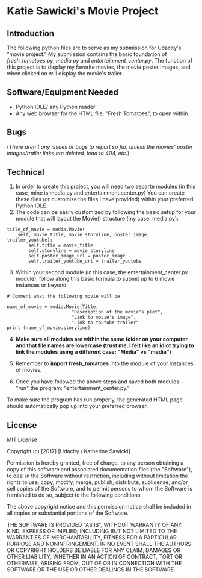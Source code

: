 # Katie Sawicki's Movie Project 
## Introduction
The following python files are to serve as my submission for Udacity's "movie project." My submission contains the basic foundation of  _fresh_tomatoes.py_,  _media.py_ and _entertainment_center.py_. The function of this project is to display my favorite movies, the movie poster images, and when clicked on will display the movie's trailer. 

## Software/Equipment Needed 
* Python IDLE/ any Python reader
* Any web browser for the HTML file, "Fresh Tomatoes", to open within

## Bugs
(_There aren't any issues or bugs to report so far, unless the movies' poster images/trailer links are deleted, lead to 404, etc._)

## Technical
1. In order to create this project, you will need two separte modules (in this case, mine is media.py and entertainment center.py)
You can create these files (or customize the files I have provided) within your preferred Python IDLE. 
2. The code can be easily customized by following the basic setup for your module that will layout the Movie() structure (my case: media.py):
```
title_of_movie = media.Movie(
    self, movie_title, movie_storyline, poster_image, trailer_youtube):
        self.title = movie_title
        self.storyline = movie_storyline
        self.poster_image_url = poster_image
        self.trailer_youtube_url = trailer_youtube
```

3. Within your second module (in this case, the entertainment_center.py module), follow along this basic
formula to submit up to 6 movie instances or beyond:
```
# Comment what the following movie will be

name_of_movie = media.Movie(Title,
                        "Description of the movie's plot",
                        "Link to movie's image",
                        "Link to Youtube trailer"
print (name_of_movie.storyline)
```

4. **Make sure all modules are within the same folder on your computer and that file names are lowercase (trust me, I
felt like an idiot trying to link the modules using a different case: "Media" vs "media")**

5. Remember to **import fresh_tomatoes** into the module of your instances of movies. 

6. Once you have followed the above steps and saved both modules - "run" the program: "entertainment_center.py."

To make sure the program has run properly, the generated HTML page should automatically pop up into your
preferred browser.

## License

MIT License

Copyright (c) [2017] [Udacity / Katherine Sawicki]

Permission is hereby granted, free of charge, to any person obtaining a copy
of this software and associated documentation files (the "Software"), to deal
in the Software without restriction, including without limitation the rights
to use, copy, modify, merge, publish, distribute, sublicense, and/or sell
copies of the Software, and to permit persons to whom the Software is
furnished to do so, subject to the following conditions:

The above copyright notice and this permission notice shall be included in all
copies or substantial portions of the Software.

THE SOFTWARE IS PROVIDED "AS IS", WITHOUT WARRANTY OF ANY KIND, EXPRESS OR
IMPLIED, INCLUDING BUT NOT LIMITED TO THE WARRANTIES OF MERCHANTABILITY,
FITNESS FOR A PARTICULAR PURPOSE AND NONINFRINGEMENT. IN NO EVENT SHALL THE
AUTHORS OR COPYRIGHT HOLDERS BE LIABLE FOR ANY CLAIM, DAMAGES OR OTHER
LIABILITY, WHETHER IN AN ACTION OF CONTRACT, TORT OR OTHERWISE, ARISING FROM,
OUT OF OR IN CONNECTION WITH THE SOFTWARE OR THE USE OR OTHER DEALINGS IN THE
SOFTWARE.


